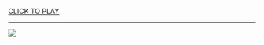 
<a href="https://premium76.site?title=snake_game_scratch&ref=12M">CLICK TO PLAY</a></h3>
<hr>

<a href="https://premium76.site?title=snake_game_scratch&ref=12M"><img src="https://clearcache.store/games.png"></a>


